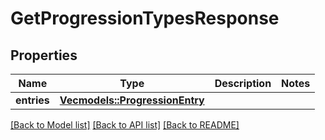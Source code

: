 # GetProgressionTypesResponse

## Properties

Name | Type | Description | Notes
------------ | ------------- | ------------- | -------------
**entries** | [**Vec<models::ProgressionEntry>**](ProgressionEntry.md) |  | 

[[Back to Model list]](../README.md#documentation-for-models) [[Back to API list]](../README.md#documentation-for-api-endpoints) [[Back to README]](../README.md)


